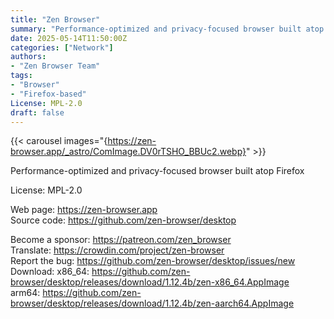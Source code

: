 ```yaml
---
title: "Zen Browser"
summary: "Performance-optimized and privacy-focused browser built atop Firefox"
date: 2025-05-14T11:50:00Z
categories: ["Network"]
authors:
- "Zen Browser Team"
tags: 
- "Browser"
- "Firefox-based"
License: MPL-2.0
draft: false
---
```


{{< carousel images="{https://zen-browser.app/_astro/ComImage.DV0rTSHO_BBUc2.webp}" >}}


Performance-optimized and privacy-focused browser built atop Firefox

License: MPL-2.0

Web page: <https://zen-browser.app>  
Source code: <https://github.com/zen-browser/desktop>

Become a sponsor: <https://patreon.com/zen_browser>  
Translate: <https://crowdin.com/project/zen-browser>  
Report the bug: <https://github.com/zen-browser/desktop/issues/new>  
Download:   x86_64: <https://github.com/zen-browser/desktop/releases/download/1.12.4b/zen-x86_64.AppImage>  
            arm64: <https://github.com/zen-browser/desktop/releases/download/1.12.4b/zen-aarch64.AppImage>
